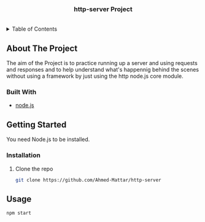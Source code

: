 <div align="center">
  <h3 align="center">http-server Project</h3>
  <br/>
</div>

<!-- TABLE OF CONTENTS -->
<details>
  <summary>Table of Contents</summary>
  <ol>
    <li>
      <a href="#about-the-project">About The Project</a>
      <ul>
        <li><a href="#built-with">Built With</a></li>
      </ul>
    </li>
    <li>
      <a href="#getting-started">Getting Started</a>
      <ul>
        <li><a href="#prerequisites">Prerequisites</a></li>
        <li><a href="#installation">Installation</a></li>
      </ul>
    </li>
    <li><a href="#usage">Usage</a></li>
  </ol>
</details>

<!-- ABOUT THE PROJECT -->

## About The Project

The aim of the Project is to practice running up a server and using requests and responses and to help understand what's happennig behind the scenes without using a framework by just using the http node.js core module.

### Built With

- [node.js](https://nodejs.org/)

<!-- GETTING STARTED -->

## Getting Started

You need Node.js to be installed.

### Installation

1. Clone the repo
   ```sh
   git clone https://github.com/Ahmed-Mattar/http-server
   ```

<!-- USAGE EXAMPLES -->

## Usage

```sh
npm start
```
